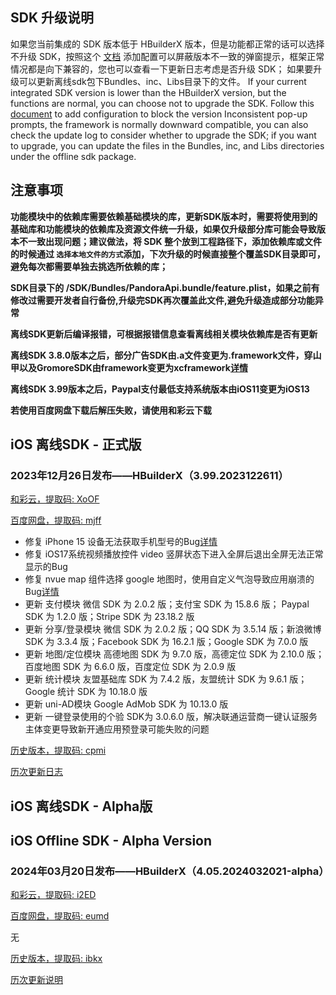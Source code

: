 ## SDK 升级说明
如果您当前集成的 SDK 版本低于 HBuilderX 版本，但是功能都正常的话可以选择不升级 SDK，按照这个 [文档](https://ask.dcloud.net.cn/article/35627) 添加配置可以屏蔽版本不一致的弹窗提示，框架正常情况都是向下兼容的，您也可以查看一下更新日志考虑是否升级 SDK； 如果要升级可以更新离线sdk包下Bundles、inc、Libs目录下的文件。
If your current integrated SDK version is lower than the HBuilderX version, but the functions are normal, you can choose not to upgrade the SDK. Follow this [document](https://ask.dcloud.net.cn/article/35627) to add configuration to block the version Inconsistent pop-up prompts, the framework is normally downward compatible, you can also check the update log to consider whether to upgrade the SDK; if you want to upgrade, you can update the files in the Bundles, inc, and Libs directories under the offline sdk package.

## 注意事项
**功能模块中的依赖库需要依赖基础模块的库，更新SDK版本时，需要将使用到的基础库和功能模块的依赖库及资源文件统一升级，如果仅升级部分库可能会导致版本不一致出现问题；建议做法，将 SDK 整个放到工程路径下，添加依赖库或文件的时候通过 `选择本地文件的方式`添加，下次升级的时候直接整个覆盖SDK目录即可，避免每次都需要单独去挑选所依赖的库；**

**SDK目录下的 /SDK/Bundles/PandoraApi.bundle/feature.plist，如果之前有修改过需要开发者自行备份,升级完SDK再次覆盖此文件,避免升级造成部分功能异常**

**离线SDK更新后编译报错，可根据报错信息查看离线相关模块依赖库是否有更新**

**离线SDK 3.8.0版本之后，部分广告SDK由.a文件变更为.framework文件，穿山甲以及GromoreSDK由framework变更为xcframework[详情](https://nativesupport.dcloud.net.cn/AppDocs/usemodule/iOSModuleConfig/uniad.html)**

**离线SDK 3.99版本之后，Paypal支付最低支持系统版本由iOS11变更为iOS13**

**若使用百度网盘下载后解压失败，请使用和彩云下载**


## iOS 离线SDK - 正式版

### 2023年12月26日发布——HBuilderX（3.99.2023122611）

[和彩云，提取码: XoOF](https://caiyun.139.com/m/i?115CeVfzPc45F)

[百度网盘，提取码: mjff](https://pan.baidu.com/s/1qoQzakThPOcRI_PtK58S6w?pwd=mjff)

+ 修复 iPhone 15 设备无法获取手机型号的Bug[详情](https://ask.dcloud.net.cn/question/182298)
+ 修复 iOS17系统视频播放控件 video 竖屏状态下进入全屏后退出全屏无法正常显示的Bug
+ 修复 nvue map 组件选择 google 地图时，使用自定义气泡导致应用崩溃的Bug[详情](https://ask.dcloud.net.cn/question/183494)
+ 更新 支付模块 微信 SDK 为 2.0.2 版；支付宝 SDK 为 15.8.6 版； Paypal SDK 为 1.2.0 版；Stripe SDK 为 23.18.2 版
+ 更新 分享/登录模块 微信 SDK 为 2.0.2 版；QQ SDK 为 3.5.14 版；新浪微博 SDK 为 3.3.4 版；Facebook SDK 为 16.2.1 版；Google SDK 为 7.0.0 版
+ 更新 地图/定位模块 高德地图 SDK 为 9.7.0 版，高德定位 SDK 为 2.10.0 版；百度地图 SDK 为 6.6.0 版，百度定位 SDK 为 2.0.9 版
+ 更新 统计模块 友盟基础库 SDK 为 7.4.2 版，友盟统计 SDK 为 9.6.1 版；Google 统计 SDK 为 10.18.0 版
+ 更新 uni-AD模块 Google AdMob SDK 为 10.13.0 版
+ 更新 一键登录使用的个验 SDK为 3.0.6.0 版，解决联通运营商一键认证服务主体变更导致新开通应用预登录可能失败的问题

[历史版本，提取码: cpmi](https://pan.baidu.com/s/1Q6Axh0lNw-C3NVpqaYDIKg?pwd=cpmi)

[历次更新日志](update_history_iOS_release.md)


## iOS 离线SDK - Alpha版
## iOS Offline SDK - Alpha Version

### 2024年03月20日发布——HBuilderX（4.05.2024032021-alpha）

[和彩云，提取码: i2ED](https://caiyun.139.com/m/i?115CnpqpD80Ik)

[百度网盘，提取码: eumd](https://pan.baidu.com/s/1YIzR6Zp7ESH_4zln0yjp9w?pwd=eumd)

无

[历史版本，提取码: ibkx](https://pan.baidu.com/s/1TanNxjZiyvb445pwwe3Pug?pwd=ibkx)

[历次更新说明](update_history_iOS_alpha.md)
